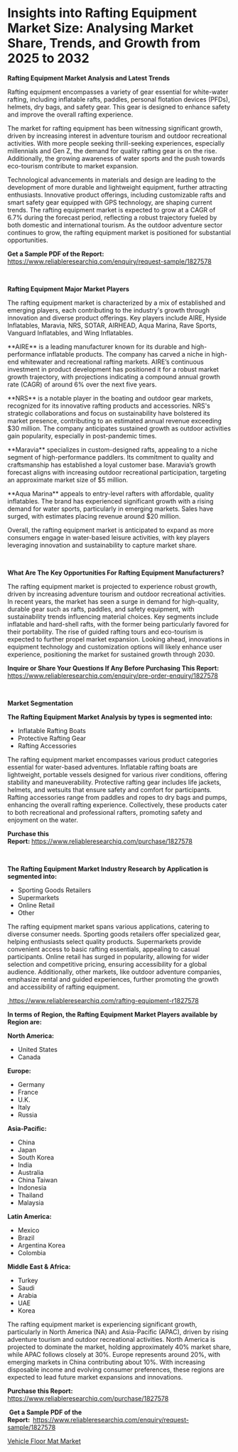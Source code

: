 <p><h1>Insights into Rafting Equipment Market Size: Analysing Market Share, Trends, and Growth from 2025 to 2032</h1></p><p><strong>Rafting Equipment Market Analysis and Latest Trends</strong></p>
<p><p>Rafting equipment encompasses a variety of gear essential for white-water rafting, including inflatable rafts, paddles, personal flotation devices (PFDs), helmets, dry bags, and safety gear. This gear is designed to enhance safety and improve the overall rafting experience.</p><p>The market for rafting equipment has been witnessing significant growth, driven by increasing interest in adventure tourism and outdoor recreational activities. With more people seeking thrill-seeking experiences, especially millennials and Gen Z, the demand for quality rafting gear is on the rise. Additionally, the growing awareness of water sports and the push towards eco-tourism contribute to market expansion.</p><p>Technological advancements in materials and design are leading to the development of more durable and lightweight equipment, further attracting enthusiasts. Innovative product offerings, including customizable rafts and smart safety gear equipped with GPS technology, are shaping current trends. The rafting equipment market is expected to grow at a CAGR of 6.7% during the forecast period, reflecting a robust trajectory fueled by both domestic and international tourism. As the outdoor adventure sector continues to grow, the rafting equipment market is positioned for substantial opportunities.</p></p>
<p><strong>Get a Sample PDF of the Report:&nbsp;</strong> <a href="https://www.reliableresearchiq.com/enquiry/request-sample/1827578?utm_campaign=3354&utm_medium=2&utm_source=Github&utm_content=ia&utm_term=30032025&utm_id=rafting-equipment">https://www.reliableresearchiq.com/enquiry/request-sample/1827578</a></p>
<p>&nbsp;</p>
<p><strong>Rafting Equipment Major Market Players</strong></p>
<p><p>The rafting equipment market is characterized by a mix of established and emerging players, each contributing to the industry's growth through innovation and diverse product offerings. Key players include AIRE, Hyside Inflatables, Maravia, NRS, SOTAR, AIRHEAD, Aqua Marina, Rave Sports, Vanguard Inflatables, and Wing Inflatables.</p><p>**AIRE** is a leading manufacturer known for its durable and high-performance inflatable products. The company has carved a niche in high-end whitewater and recreational rafting markets. AIRE’s continuous investment in product development has positioned it for a robust market growth trajectory, with projections indicating a compound annual growth rate (CAGR) of around 6% over the next five years.</p><p>**NRS** is a notable player in the boating and outdoor gear markets, recognized for its innovative rafting products and accessories. NRS's strategic collaborations and focus on sustainability have bolstered its market presence, contributing to an estimated annual revenue exceeding $30 million. The company anticipates sustained growth as outdoor activities gain popularity, especially in post-pandemic times.</p><p>**Maravia** specializes in custom-designed rafts, appealing to a niche segment of high-performance paddlers. Its commitment to quality and craftsmanship has established a loyal customer base. Maravia’s growth forecast aligns with increasing outdoor recreational participation, targeting an approximate market size of $5 million.</p><p>**Aqua Marina** appeals to entry-level rafters with affordable, quality inflatables. The brand has experienced significant growth with a rising demand for water sports, particularly in emerging markets. Sales have surged, with estimates placing revenue around $20 million.</p><p>Overall, the rafting equipment market is anticipated to expand as more consumers engage in water-based leisure activities, with key players leveraging innovation and sustainability to capture market share.</p></p>
<p>&nbsp;</p>
<p><strong>What Are The Key Opportunities For Rafting Equipment Manufacturers?</strong></p>
<p><p>The rafting equipment market is projected to experience robust growth, driven by increasing adventure tourism and outdoor recreational activities. In recent years, the market has seen a surge in demand for high-quality, durable gear such as rafts, paddles, and safety equipment, with sustainability trends influencing material choices. Key segments include inflatable and hard-shell rafts, with the former being particularly favored for their portability. The rise of guided rafting tours and eco-tourism is expected to further propel market expansion. Looking ahead, innovations in equipment technology and customization options will likely enhance user experience, positioning the market for sustained growth through 2030.</p></p>
<p><strong>Inquire or Share Your Questions If Any Before Purchasing This Report:</strong> <a href="https://www.reliableresearchiq.com/enquiry/pre-order-enquiry/1827578?utm_campaign=3354&utm_medium=2&utm_source=Github&utm_content=ia&utm_term=30032025&utm_id=rafting-equipment">https://www.reliableresearchiq.com/enquiry/pre-order-enquiry/1827578</a></p>
<p>&nbsp;</p>
<p><strong>Market Segmentation</strong></p>
<p><strong>The Rafting Equipment Market Analysis by types is segmented into:</strong></p>
<p><ul><li>Inflatable Rafting Boats</li><li>Protective Rafting Gear</li><li>Rafting Accessories</li></ul></p>
<p><p>The rafting equipment market encompasses various product categories essential for water-based adventures. Inflatable rafting boats are lightweight, portable vessels designed for various river conditions, offering stability and maneuverability. Protective rafting gear includes life jackets, helmets, and wetsuits that ensure safety and comfort for participants. Rafting accessories range from paddles and ropes to dry bags and pumps, enhancing the overall rafting experience. Collectively, these products cater to both recreational and professional rafters, promoting safety and enjoyment on the water.</p></p>
<p><strong>Purchase this Report:&nbsp;</strong><a href="https://www.reliableresearchiq.com/purchase/1827578?utm_campaign=3354&utm_medium=2&utm_source=Github&utm_content=ia&utm_term=30032025&utm_id=rafting-equipment">https://www.reliableresearchiq.com/purchase/1827578</a></p>
<p>&nbsp;</p>
<p><strong>The Rafting Equipment Market Industry Research by Application is segmented into:</strong></p>
<p><ul><li>Sporting Goods Retailers</li><li>Supermarkets</li><li>Online Retail</li><li>Other</li></ul></p>
<p><p>The rafting equipment market spans various applications, catering to diverse consumer needs. Sporting goods retailers offer specialized gear, helping enthusiasts select quality products. Supermarkets provide convenient access to basic rafting essentials, appealing to casual participants. Online retail has surged in popularity, allowing for wider selection and competitive pricing, ensuring accessibility for a global audience. Additionally, other markets, like outdoor adventure companies, emphasize rental and guided experiences, further promoting the growth and accessibility of rafting equipment.</p></p>
<p><a href="https://www.reliableresearchiq.com/rafting-equipment-r1827578?utm_campaign=3354&utm_medium=2&utm_source=Github&utm_content=ia&utm_term=30032025&utm_id=rafting-equipment">&nbsp;https://www.reliableresearchiq.com/rafting-equipment-r1827578</a></p>
<p><strong>In terms of Region, the Rafting Equipment Market Players available by Region are:</strong></p>
<p>
    <p> <strong> North America: </strong>
        <ul>
            <li>United States</li>
            <li>Canada</li>
        </ul>
        </p> 
    <p> <strong> Europe: </strong>
        <ul>
            <li>Germany</li>
            <li>France</li>
            <li>U.K.</li>
            <li>Italy</li>
            <li>Russia</li>
        </ul>
        </p> 
    <p> <strong> Asia-Pacific: </strong>
        <ul>
            <li>China</li>
            <li>Japan</li>
            <li>South Korea</li>
            <li>India</li>
            <li>Australia</li>
            <li>China Taiwan</li>
            <li>Indonesia</li>
            <li>Thailand</li>
            <li>Malaysia</li>
        </ul>
        </p> 
    <p> <strong> Latin America: </strong>
        <ul>
            <li>Mexico</li>
            <li>Brazil</li>
            <li>Argentina Korea</li>
            <li>Colombia</li>
        </ul>
        </p> 
    <p> <strong> Middle East & Africa: </strong>
        <ul>
            <li>Turkey</li>
            <li>Saudi</li>
            <li>Arabia</li>
            <li>UAE</li>
            <li>Korea</li>
        </ul>
    </p>
    </p>
<p><p>The rafting equipment market is experiencing significant growth, particularly in North America (NA) and Asia-Pacific (APAC), driven by rising adventure tourism and outdoor recreational activities. North America is projected to dominate the market, holding approximately 40% market share, while APAC follows closely at 30%. Europe represents around 20%, with emerging markets in China contributing about 10%. With increasing disposable income and evolving consumer preferences, these regions are expected to lead future market expansions and innovations.</p></p>
<p><strong>Purchase this Report: </strong><a href="https://www.reliableresearchiq.com/purchase/1827578?utm_campaign=3354&utm_medium=2&utm_source=Github&utm_content=ia&utm_term=30032025&utm_id=rafting-equipment">https://www.reliableresearchiq.com/purchase/1827578</a></p>
<p>&nbsp;<strong>Get a Sample PDF of the Report:&nbsp;&nbsp;</strong><a href="https://www.reliableresearchiq.com/enquiry/request-sample/1827578?utm_campaign=3354&utm_medium=2&utm_source=Github&utm_content=ia&utm_term=30032025&utm_id=rafting-equipment">https://www.reliableresearchiq.com/enquiry/request-sample/1827578</a></p>
<p><strong></strong></p>
<p><p><a href="https://github.com/elvutedipela/Market-Research-Report-List-1/blob/main/vehicle-floor-mat-market.md?utm_campaign=3354&utm_medium=2&utm_source=Github&utm_content=ia&utm_term=30032025&utm_id=rafting-equipment">Vehicle Floor Mat Market</a></p></p>